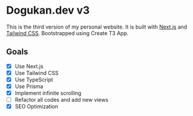 # Dogukan.dev v3

This is the third version of my personal website. It is built with [Next.js](https://nextjs.org/) and [Tailwind CSS](https://tailwindcss.com/). Bootstrapped using Create T3 App.


## Goals

- [x] Use Next.js
- [x] Use Tailwind CSS
- [x] Use TypeScript
- [x] Use Prisma
- [x] Implement infinite scrolling
- [ ] Refactor all codes and add new views
- [x] SEO Optimization
